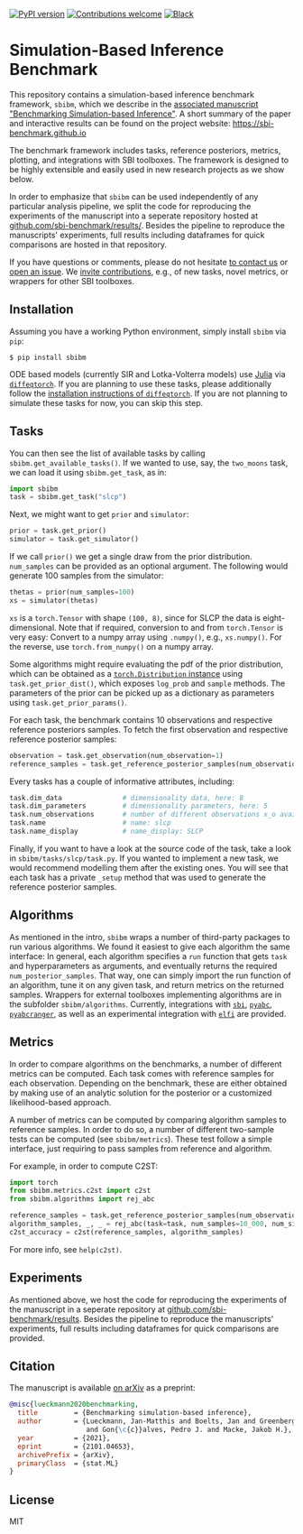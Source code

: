 [![PyPI
version](https://badge.fury.io/py/sbibm.svg)](https://badge.fury.io/py/sbibm) [![Contributions welcome](https://img.shields.io/badge/contributions-welcome-brightgreen.svg?style=flat)](https://github.com/sbi-benchmark/sbibm/blob/master/CONTRIBUTING.md) [![Black](https://img.shields.io/badge/code%20style-black-000000.svg?style=flat)](https://github.com/psf/black)

# Simulation-Based Inference Benchmark

This repository contains a simulation-based inference benchmark framework, `sbibm`, which we describe in the [associated manuscript "Benchmarking Simulation-based Inference"](https://arxiv.org/abs/2101.04653). A short summary of the paper and interactive results can be found on the project website: https://sbi-benchmark.github.io

The benchmark framework includes tasks, reference posteriors, metrics, plotting, and integrations with SBI toolboxes. The framework is designed to be highly extensible and easily used in new research projects as we show below.

In order to emphasize that `sbibm` can be used independently of any particular analysis pipeline, we split the code for reproducing the experiments of the manuscript into a seperate repository hosted at [github.com/sbi-benchmark/results/](https://github.com/sbi-benchmark/results/tree/main/benchmarking_sbi). Besides the pipeline to reproduce the manuscripts' experiments, full results including dataframes for quick comparisons are hosted in that repository.

If you have questions or comments, please do not hesitate [to contact us](mailto:mail@jan-matthis.de) or [open an issue](https://github.com/sbi-benchmark/sbibm/issues). We [invite contributions](CONTRIBUTING.md), e.g., of new tasks, novel metrics, or wrappers for other SBI toolboxes.


## Installation

Assuming you have a working Python environment, simply install `sbibm` via `pip`:
```commandline
$ pip install sbibm
```

ODE based models (currently SIR and Lotka-Volterra models) use [Julia](https://julialang.org) via [`diffeqtorch`](https://github.com/sbi-benchmark/diffeqtorch). If you are planning to use these tasks, please additionally follow the [installation instructions of `diffeqtorch`](https://github.com/sbi-benchmark/diffeqtorch#installation). If you are not planning to simulate these tasks for now, you can skip this step.


## Tasks

You can then see the list of available tasks by calling `sbibm.get_available_tasks()`. If we wanted to use, say, the `two_moons` task, we can load it using `sbibm.get_task`, as in:

```python
import sbibm
task = sbibm.get_task("slcp")
```

Next, we might want to get `prior` and `simulator`:

```python
prior = task.get_prior()
simulator = task.get_simulator()
```

If we call `prior()` we get a single draw from the prior distribution. `num_samples` can be provided as an optional argument. The following would generate 100 samples from the simulator: 
```python
thetas = prior(num_samples=100)
xs = simulator(thetas)
```

`xs` is a `torch.Tensor` with shape `(100, 8)`, since for SLCP the data is eight-dimensional. Note that if required, conversion to and from `torch.Tensor` is very easy: Convert to a numpy array using `.numpy()`, e.g., `xs.numpy()`. For the reverse, use `torch.from_numpy()` on a numpy array.

Some algorithms might require evaluating the pdf of the prior distribution, which can be obtained as a [`torch.Distribution` instance](https://pytorch.org/docs/stable/distributions.html) using `task.get_prior_dist()`, which exposes `log_prob` and `sample` methods. The parameters of the prior can be picked up as a dictionary as parameters using `task.get_prior_params()`.

For each task, the benchmark contains 10 observations and respective reference posteriors samples. To fetch the first observation and respective reference posterior samples:
```python
observation = task.get_observation(num_observation=1)
reference_samples = task.get_reference_posterior_samples(num_observation=1)
```

Every tasks has a couple of informative attributes, including:

```python
task.dim_data               # dimensionality data, here: 8
task.dim_parameters         # dimensionality parameters, here: 5
task.num_observations       # number of different observations x_o available, here: 10
task.name                   # name: slcp
task.name_display           # name_display: SLCP
```

Finally, if you want to have a look at the source code of the task, take a look in `sbibm/tasks/slcp/task.py`. If you wanted to implement a new task, we would recommend modelling them after the existing ones. You will see that each task has a private `_setup` method that was used to generate the reference posterior samples. 


## Algorithms

As mentioned in the intro, `sbibm` wraps a number of third-party packages to run various algorithms. We found it easiest to give each algorithm the same interface: In general, each algorithm specifies a `run` function that gets `task` and hyperparameters as arguments, and eventually returns the required `num_posterior_samples`. That way, one can simply import the run function of an algorithm, tune it on any given task, and return metrics on the returned samples. Wrappers for external toolboxes implementing algorithms are in the subfolder `sbibm/algorithms`. Currently, integrations with [`sbi`](https://www.mackelab.org/sbi/), [`pyabc`](https://pyabc.readthedocs.io), [`pyabcranger`](https://github.com/diyabc/abcranger), as well as an experimental integration with [`elfi`](https://github.com/diyabc/abcranger) are provided.


## Metrics

In order to compare algorithms on the benchmarks, a number of different metrics can be computed. Each task comes with reference samples for each observation. Depending on the benchmark, these are either obtained by making use of an analytic solution for the posterior or a customized likelihood-based approach.

A number of metrics can be computed by comparing algorithm samples to reference samples. In order to do so, a number of different two-sample tests can be computed (see `sbibm/metrics`). These test follow a simple interface, just requiring to pass samples from reference and algorithm.

For example, in order to compute C2ST:
```python
import torch
from sbibm.metrics.c2st import c2st
from sbibm.algorithms import rej_abc

reference_samples = task.get_reference_posterior_samples(num_observation=1)
algorithm_samples, _, _ = rej_abc(task=task, num_samples=10_000, num_simulations=100_000, num_observation=1)
c2st_accuracy = c2st(reference_samples, algorithm_samples)
```

For more info, see `help(c2st)`.


## Experiments

As mentioned above, we host the code for reproducing the experiments of the manuscript in a seperate repository at [github.com/sbi-benchmark/results](https://github.com/sbi-benchmark/results/tree/main/benchmarking_sbi). Besides the pipeline to reproduce the manuscripts' experiments, full results including dataframes for quick comparisons are provided.


## Citation

The manuscript is available [on arXiv](https://arxiv.org/abs/2101.04653) as a preprint:

```bibtex
@misc{lueckmann2020benchmarking,
  title         = {Benchmarking simulation-based inference},
  author        = {Lueckmann, Jan-Matthis and Boelts, Jan and Greenberg, David S. 
                   and Gon{\c{c}}alves, Pedro J. and Macke, Jakob H.},
  year          = {2021},
  eprint        = {2101.04653},
  archivePrefix = {arXiv},
  primaryClass  = {stat.ML}
}
```


## License

MIT
